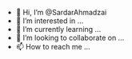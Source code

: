 - 👋 Hi, I’m @SardarAhmadzai
- 👀 I’m interested in ...
- 🌱 I’m currently learning ...
- 💞️ I’m looking to collaborate on ...
- 📫 How to reach me ...

<!---
SardarAhmadzai/SardarAhmadzai is a ✨ special ✨ repository because its `README.md` (this file) appears on your GitHub profile.
You can click the Preview link to take a look at your changes.
--->
